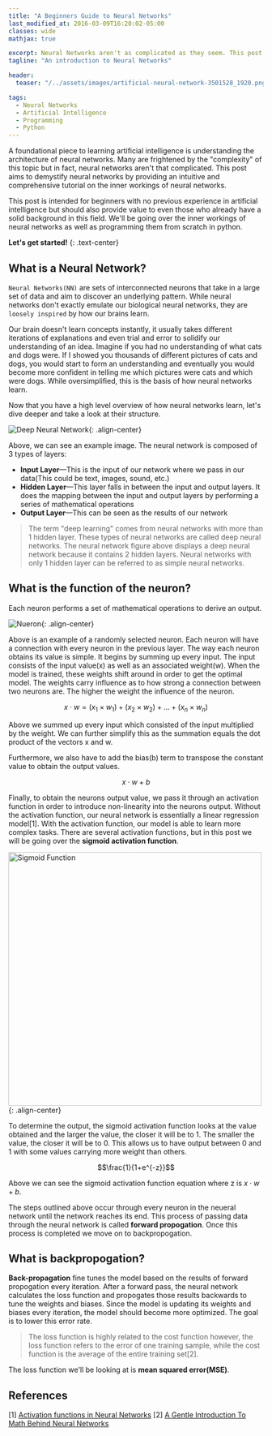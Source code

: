 ```yaml
---
title: "A Beginners Guide to Neural Networks"
last_modified_at: 2016-03-09T16:20:02-05:00
classes: wide
mathjax: true

excerpt: Neural Networks aren't as complicated as they seem. This post provides a comprehensive breakdown of neural networks and implements them from scratch in python.
tagline: "An introduction to Neural Networks"

header:
  teaser: "/../assets/images/artificial-neural-network-3501528_1920.png"

tags:
  - Neural Networks
  - Artificial Intelligence
  - Programming
  - Python
---
```


A foundational piece to learning artificial intelligence is understanding the architecture of neural networks. Many are frightened by the "complexity" of this topic but in fact, neural networks aren't that complicated. This post aims to demystify neural networks by providing an intuitive and comprehensive tutorial on the inner workings of neural networks.

This post is intended for beginners with no previous experience in artificial intelligence but should also provide value to even those who already have a solid background in this field. We'll be going over the inner workings of neural networks as well as programming them from scratch in python.

**Let's get started!**
{: .text-center}

## What is a Neural Network?
```Neural Networks(NN)``` are sets of interconnected neurons that take in a large set of data and aim to discover an underlying pattern. While neural networks don't exactly emulate our biological neural networks, they are ```loosely inspired``` by how our brains learn.

Our brain doesn't learn concepts instantly, it usually takes different iterations of explanations and even trial and error to solidify our understanding of an idea. Imagine if you had no understanding of what cats and dogs were. If I showed you thousands of different pictures of cats and dogs, you would start to form an understanding and eventually you would become more confident in telling me which pictures were cats and which were dogs. While oversimplified, this is the basis of how neural networks learn.

Now that you have a high level overview of how neural networks learn, let's dive deeper and take a look at their structure.

![Deep Neural Network](../misc/NeuralNets/DNN.png){: .align-center}

Above, we can see an example image. The neural network is composed of 3 types of layers:
- **Input Layer**—This is the input of our network where we pass in our data(This could be text, images, sound, etc.) 
- **Hidden Layer**—This layer falls in between the input and output layers. It does the mapping between the input and output layers by performing a series of mathematical operations
- **Output Layer**—This can be seen as the results of our network

> The term "deep learning" comes from neural networks with more than 1 hidden layer. These types of neural networks are called deep neural networks. The neural network figure above displays a deep neural network because it contains 2 hidden layers. Neural networks with only 1 hidden layer can be referred to as simple neural networks.

## What is the function of the neuron?
Each neuron performs a set of mathematical operations to derive an output.

![Nueron](../misc/NeuralNets/Neuron.png){: .align-center}

Above is an example of a randomly selected neuron. Each neuron will have a connection with every neuron in the previous layer. The way each neuron obtains its value is simple. It begins by summing up every input. The input consists of the input value(x) as well as an associated weight(w). When the model is trained, these weights shift around in order to get the optimal model. The weights carry influence as to how strong a connection between two neurons are. The higher the weight the influence of the neuron. 

$$x\cdot w = (x_1\times w_1) + (x_2\times w_2) + ... + (x_n\times w_n)$$

Above we summed up every input which consisted of the input multiplied by the weight. We can further simplify this as the summation equals the dot product of the vectors x and w.

Furthermore, we also have to add the bias(b) term to transpose the constant value to obtain the output values.

$$x\cdot w + b$$

Finally, to obtain the neurons output value, we pass it through an activation function in order to introduce non-linearity into the neurons output. Without the activation function, our neural network is essentially a linear regression model[1]. With the activation function, our model is able to learn more complex tasks. There are several activation functions, but in this post we will be going over the **sigmoid activation function**.

<img src="../misc/NeuralNets/sigmoid.png" alt="Sigmoid Function" width="500"/>{: .align-center}

To determine the output, the sigmoid activation function looks at the value obtained and the larger the value, the closer it will be to 1. The smaller the value, the closer it will be to 0. This allows us to have output between 0 and 1 with some values carrying more weight than others.


$$\frac{1}{1+e^{-z}}$$

Above we can see the sigmoid activation function equation where z is $x\cdot w + b$.

The steps outlined above occur through every neuron in the neueral network until the network reaches its end. This process of passing data through the neural network is called **forward propogation**. Once this process is completed we move on to backpropogation.

## What is backpropogation?

**Back-propagation** fine tunes the model based on the results of forward propogation every iteration. After a forward pass, the neural network calculates the loss function and propogates those results backwards to tune the weights and biases. Since the model is updating its weights and biases every iteration, the model should become more optimized. The goal is to lower this error rate.

> The loss function is highly related to the cost function however, the loss function refers to the error of one training sample, while the cost function is the average of the entire training set[2].

The loss function we'll be looking at is **mean squared error(MSE)**. 




















## References
[1] [Activation functions in Neural Networks](https://www.geeksforgeeks.org/activation-functions-neural-networks/)
[2] [A Gentle Introduction To Math Behind Neural Networks](https://towardsdatascience.com/introduction-to-math-behind-neural-networks-e8b60dbbdeba)



